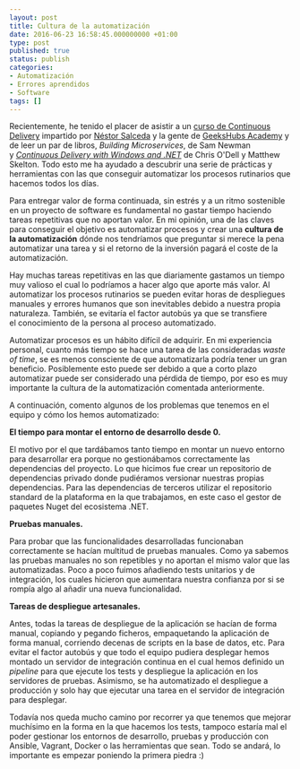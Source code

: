 ```yaml
---
layout: post
title: Cultura de la automatización
date: 2016-06-23 16:58:45.000000000 +01:00
type: post
published: true
status: publish
categories:
- Automatización
- Errores aprendidos
- Software
tags: []
---
```

Recientemente, he tenido el placer de asistir a un [curso de Continuous Delivery](https://geekshubsacademy.com/cursos/continuous-delivery) impartido por [Néstor Salceda](https://twitter.com/nestorsalceda) y la gente de [GeeksHubs Academy](https://geekshubsacademy.com) y de leer un par de libros, _Building Microservices_, de Sam Newman y _[Continuous Delivery with Windows and .NET](http://www.oreilly.com/webops-perf/free/continuous-delivery-with-windows-and-net.csp)_ de Chris O'Dell y Matthew Skelton. Todo esto me ha ayudado a descubrir una serie de prácticas y herramientas con las que conseguir automatizar los procesos rutinarios que hacemos todos los días.

Para entregar valor de forma continuada, sin estrés y a un ritmo sostenible en un proyecto de software es fundamental no gastar tiempo haciendo tareas repetitivas que no aportan valor. En mi opinión, una de las claves para conseguir el objetivo es automatizar procesos y crear una **cultura de la automatización** dónde nos tendríamos que preguntar si merece la pena automatizar una tarea y si el retorno de la inversión pagará el coste de la automatización.

Hay muchas tareas repetitivas en las que diariamente gastamos un tiempo muy valioso el cual lo podríamos a hacer algo que aporte más valor. Al automatizar los procesos rutinarios se pueden evitar horas de despliegues manuales y errores humanos que son inevitables debido a nuestra propia naturaleza. También, se evitaría el factor autobús ya que se transfiere el conocimiento de la persona al proceso automatizado.

Automatizar procesos es un hábito difícil de adquirir. En mi experiencia personal, cuanto más tiempo se hace una tarea de las consideradas _waste of time_, se es menos consciente de que automatizarla podría tener un gran beneficio. Posiblemente esto puede ser debido a que a corto plazo automatizar puede ser considerado una pérdida de tiempo, por eso es muy importante la cultura de la automatización comentada anteriormente.

A continuación, comento algunos de los problemas que tenemos en el equipo y cómo los hemos automatizado:

**El tiempo para montar el entorno de desarrollo desde 0.**

El motivo por el que tardábamos tanto tiempo en montar un nuevo entorno para desarrollar era porque no gestionábamos correctamente las dependencias del proyecto. Lo que hicimos fue crear un repositorio de dependencias privado donde pudiéramos versionar nuestras propias dependencias. Para las dependencias de terceros utilizar el repositorio standard de la plataforma en la que trabajamos, en este caso el gestor de paquetes Nuget del ecosistema .NET.

**Pruebas manuales.**

Para probar que las funcionalidades desarrolladas funcionaban correctamente se hacían multitud de pruebas manuales. Como ya sabemos las pruebas manuales no son repetibles y no aportan el mismo valor que las automatizadas. Poco a poco fuimos añadiendo tests unitarios y de integración, los cuales hicieron que aumentara nuestra confianza por si se rompía algo al añadir una nueva funcionalidad.

**Tareas de despliegue artesanales.**

Antes, todas la tareas de despliegue de la aplicación se hacían de forma manual, copiando y pegando ficheros, empaquetando la aplicación de forma manual, corriendo decenas de scripts en la base de datos, etc. Para evitar el factor autobús y que todo el equipo pudiera desplegar hemos montado un servidor de integración continua en el cual hemos definido un _pipeline_ para que ejecute los tests y despliegue la aplicación en los servidores de pruebas. Asimismo, se ha automatizado el despliegue a producción y solo hay que ejecutar una tarea en el servidor de integración para desplegar.

Todavía nos queda mucho camino por recorrer ya que tenemos que mejorar muchísimo en la forma en la que hacemos los tests, tampoco estaría mal el poder gestionar los entornos de desarrollo, pruebas y producción con Ansible, Vagrant, Docker o las herramientas que sean. Todo se andará, lo importante es empezar poniendo la primera piedra :)